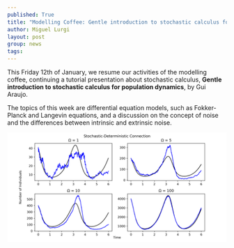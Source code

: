 ```yaml
---
published: True
title: "Modelling Coffee: Gentle introduction to stochastic calculus for population dynamics"
author: Miguel Lurgi
layout: post
group: news
tags: 
---
```


This Friday 12th of January, we resume our activities of the modelling coffee, continuing a tutorial presentation about stochastic calculus, 
**Gentle introduction to stochastic calculus for population dynamics**, by Gui Araujo. 

The topics of this week are differential equation models, such as Fokker-Planck and Langevin equations, and a discussion on the concept of 
noise and the differences between intrinsic and extrinsic noise.

<p style="text-align:center;"><img src="/static/img/news/2024_Modelling_Coffee_1.png" alt="poster header" class="img-fluid" width="700"></p>
